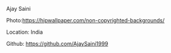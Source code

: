 Ajay Saini

Photo:https://hipwallpaper.com/non-copyrighted-backgrounds/

Location: India

Github: https://github.com/AjaySaini1999
